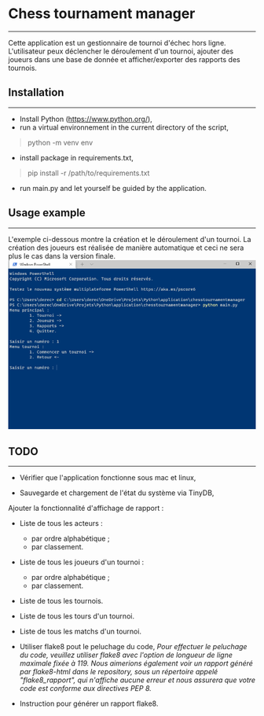 # Chess tournament manager
***
Cette application est un gestionnaire de tournoi d'échec hors ligne.
L'utilisateur peux déclencher le déroulement d'un tournoi, ajouter des joueurs dans une base de donnée et afficher/exporter des rapports des tournois.
## Installation
***
* Install Python (https://www.python.org/), 
* run a virtual environnement in the current directory of the script,
> python -m venv env
* install package in requirements.txt,
> pip install -r /path/to/requirements.txt
* run main.py and let yourself be guided by the application.
## Usage example
***
L'exemple ci-dessous montre la création et le déroulement d'un tournoi.
La création des joueurs est réalisée de manière automatique et ceci ne sera plus le cas dans la version finale.
![](https://github.com/KDerec/chesstournamentmanager/blob/master/usage_example.gif)
## TODO 
***
* Vérifier que l'application fonctionne sous mac et linux,

* Sauvegarde et chargement de l'état du système via TinyDB,

Ajouter la fonctionnalité d'affichage de rapport :
* Liste de tous les acteurs :
    * par ordre alphabétique ;
    * par classement.
* Liste de tous les joueurs d'un tournoi :
    * par ordre alphabétique ;
    * par classement.
* Liste de tous les tournois.
* Liste de tous les tours d'un tournoi.
* Liste de tous les matchs d'un tournoi.

* Utiliser flake8 pout le peluchage du code,
_Pour effectuer le peluchage du code, veuillez utiliser flake8 avec l'option de longueur de ligne maximale fixée à 119. Nous aimerions également voir un rapport généré par flake8-html dans le repository, sous un répertoire appelé "flake8_rapport", qui n'affiche aucune erreur et nous assurera que votre code est conforme aux directives PEP 8._

* Instruction pour générer un rapport flake8.